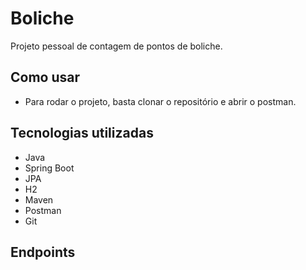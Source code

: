 # Boliche
Projeto pessoal de contagem de pontos de boliche.

## Como usar
 
- Para rodar o projeto, basta clonar o repositório e abrir o postman.



## Tecnologias utilizadas

- Java
- Spring Boot
- JPA
- H2
- Maven
- Postman
- Git

## Endpoints
